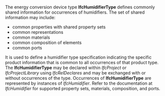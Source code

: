 ﻿The energy conversion device type **IfcHumidifierType** defines commonly shared information for occurrences of humidifiers. The set of shared information may include:

* common properties with shared property sets
* common representations
* common materials
* common composition of elements
* common ports

It is used to define a humidifier type specification indicating the specific product information that is common to all occurrences of that product type. The **IfcHumidifierType** may be declared within _IfcProject_ or _IfcProjectLibrary_ using _IfcRelDeclares_ and may be exchanged with or without occurrences of the type. Occurrences of **IfcHumidifierType** are represented by instances of _IfcHumidifier_. Refer to the documentation at _IfcHumidifier_ for supported property sets, materials, composition, and ports.
